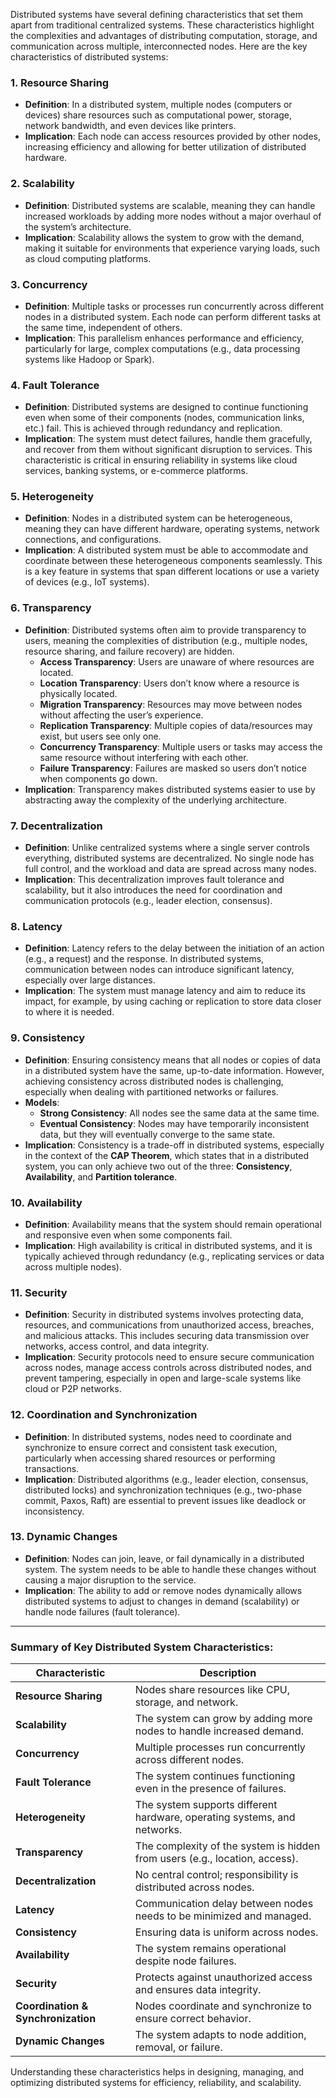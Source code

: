 Distributed systems have several defining characteristics that set them apart from traditional centralized systems. These characteristics highlight the complexities and advantages of distributing computation, storage, and communication across multiple, interconnected nodes. Here are the key characteristics of distributed systems:

### 1. **Resource Sharing**
- **Definition**: In a distributed system, multiple nodes (computers or devices) share resources such as computational power, storage, network bandwidth, and even devices like printers.
- **Implication**: Each node can access resources provided by other nodes, increasing efficiency and allowing for better utilization of distributed hardware.

### 2. **Scalability**
- **Definition**: Distributed systems are scalable, meaning they can handle increased workloads by adding more nodes without a major overhaul of the system’s architecture.
- **Implication**: Scalability allows the system to grow with the demand, making it suitable for environments that experience varying loads, such as cloud computing platforms.

### 3. **Concurrency**
- **Definition**: Multiple tasks or processes run concurrently across different nodes in a distributed system. Each node can perform different tasks at the same time, independent of others.
- **Implication**: This parallelism enhances performance and efficiency, particularly for large, complex computations (e.g., data processing systems like Hadoop or Spark).

### 4. **Fault Tolerance**
- **Definition**: Distributed systems are designed to continue functioning even when some of their components (nodes, communication links, etc.) fail. This is achieved through redundancy and replication.
- **Implication**: The system must detect failures, handle them gracefully, and recover from them without significant disruption to services. This characteristic is critical in ensuring reliability in systems like cloud services, banking systems, or e-commerce platforms.

### 5. **Heterogeneity**
- **Definition**: Nodes in a distributed system can be heterogeneous, meaning they can have different hardware, operating systems, network connections, and configurations.
- **Implication**: A distributed system must be able to accommodate and coordinate between these heterogeneous components seamlessly. This is a key feature in systems that span different locations or use a variety of devices (e.g., IoT systems).

### 6. **Transparency**
- **Definition**: Distributed systems often aim to provide transparency to users, meaning the complexities of distribution (e.g., multiple nodes, resource sharing, and failure recovery) are hidden.
  - **Access Transparency**: Users are unaware of where resources are located.
  - **Location Transparency**: Users don’t know where a resource is physically located.
  - **Migration Transparency**: Resources may move between nodes without affecting the user’s experience.
  - **Replication Transparency**: Multiple copies of data/resources may exist, but users see only one.
  - **Concurrency Transparency**: Multiple users or tasks may access the same resource without interfering with each other.
  - **Failure Transparency**: Failures are masked so users don’t notice when components go down.
- **Implication**: Transparency makes distributed systems easier to use by abstracting away the complexity of the underlying architecture.

### 7. **Decentralization**
- **Definition**: Unlike centralized systems where a single server controls everything, distributed systems are decentralized. No single node has full control, and the workload and data are spread across many nodes.
- **Implication**: This decentralization improves fault tolerance and scalability, but it also introduces the need for coordination and communication protocols (e.g., leader election, consensus).

### 8. **Latency**
- **Definition**: Latency refers to the delay between the initiation of an action (e.g., a request) and the response. In distributed systems, communication between nodes can introduce significant latency, especially over large distances.
- **Implication**: The system must manage latency and aim to reduce its impact, for example, by using caching or replication to store data closer to where it is needed.

### 9. **Consistency**
- **Definition**: Ensuring consistency means that all nodes or copies of data in a distributed system have the same, up-to-date information. However, achieving consistency across distributed nodes is challenging, especially when dealing with partitioned networks or failures.
- **Models**:
  - **Strong Consistency**: All nodes see the same data at the same time.
  - **Eventual Consistency**: Nodes may have temporarily inconsistent data, but they will eventually converge to the same state.
- **Implication**: Consistency is a trade-off in distributed systems, especially in the context of the **CAP Theorem**, which states that in a distributed system, you can only achieve two out of the three: **Consistency**, **Availability**, and **Partition tolerance**.

### 10. **Availability**
- **Definition**: Availability means that the system should remain operational and responsive even when some components fail.
- **Implication**: High availability is critical in distributed systems, and it is typically achieved through redundancy (e.g., replicating services or data across multiple nodes).

### 11. **Security**
- **Definition**: Security in distributed systems involves protecting data, resources, and communications from unauthorized access, breaches, and malicious attacks. This includes securing data transmission over networks, access control, and data integrity.
- **Implication**: Security protocols need to ensure secure communication across nodes, manage access controls across distributed nodes, and prevent tampering, especially in open and large-scale systems like cloud or P2P networks.

### 12. **Coordination and Synchronization**
- **Definition**: In distributed systems, nodes need to coordinate and synchronize to ensure correct and consistent task execution, particularly when accessing shared resources or performing transactions.
- **Implication**: Distributed algorithms (e.g., leader election, consensus, distributed locks) and synchronization techniques (e.g., two-phase commit, Paxos, Raft) are essential to prevent issues like deadlock or inconsistency.

### 13. **Dynamic Changes**
- **Definition**: Nodes can join, leave, or fail dynamically in a distributed system. The system needs to be able to handle these changes without causing a major disruption to the service.
- **Implication**: The ability to add or remove nodes dynamically allows distributed systems to adjust to changes in demand (scalability) or handle node failures (fault tolerance).

---

### Summary of Key Distributed System Characteristics:

| Characteristic     | Description                                                                 |
|--------------------|-----------------------------------------------------------------------------|
| **Resource Sharing**       | Nodes share resources like CPU, storage, and network.                        |
| **Scalability**            | The system can grow by adding more nodes to handle increased demand.         |
| **Concurrency**            | Multiple processes run concurrently across different nodes.                 |
| **Fault Tolerance**        | The system continues functioning even in the presence of failures.           |
| **Heterogeneity**          | The system supports different hardware, operating systems, and networks.     |
| **Transparency**           | The complexity of the system is hidden from users (e.g., location, access).  |
| **Decentralization**       | No central control; responsibility is distributed across nodes.              |
| **Latency**                | Communication delay between nodes needs to be minimized and managed.         |
| **Consistency**            | Ensuring data is uniform across nodes.                                       |
| **Availability**           | The system remains operational despite node failures.                        |
| **Security**               | Protects against unauthorized access and ensures data integrity.             |
| **Coordination & Synchronization** | Nodes coordinate and synchronize to ensure correct behavior.           |
| **Dynamic Changes**        | The system adapts to node addition, removal, or failure.                     |

Understanding these characteristics helps in designing, managing, and optimizing distributed systems for efficiency, reliability, and scalability.
